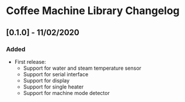# Coffee Machine Library Changelog

## [0.1.0] - 11/02/2020
### Added
- First release:
  - Support for water and steam temperature sensor
  - Support for serial interface
  - Support for display
  - Support for single heater
  - Support for machine mode detector
